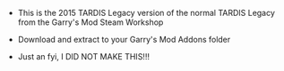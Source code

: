 - This is the 2015 TARDIS Legacy version of the normal TARDIS Legacy from the Garry's Mod Steam Workshop

- Download and extract to your Garry's Mod Addons folder

- Just an fyi, I DID NOT MAKE THIS!!!

